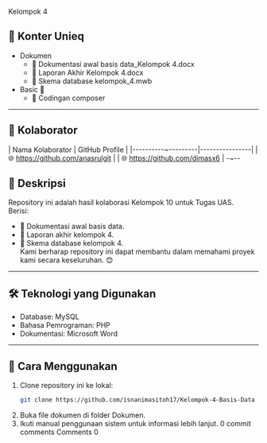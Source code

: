 Kelompok 4
## 📂 Konter Unieq
- Dokumen 
  - 📘 Dokumentasi awal basis data_Kelompok 4.docx
  - 📙 Laporan Akhir Kelompok 4.docx
  - 📗 Skema database kelompok_4.mwb
- Basic 📁
  - 🔧 Codingan composer
---
## 🤝 Kolaborator
| Nama Kolaborator | GitHub Profile |
|----------~---------|----------------|
|  🌐 https://github.com/anasrulgit |
|  🌐 https://github.com/dimasx6   |
-~--
## 📝 Deskripsi
Repository ini adalah hasil kolaborasi Kelompok 10 untuk Tugas UAS.  
Berisi:
- 📌 Dokumentasi awal basis data.
- 📌 Laporan akhir kelompok 4.
- 📌 Skema database kelompok 4.  
Kami berharap repository ini dapat membantu dalam memahami proyek kami secara keseluruhan. 😊
---
## 🛠 Teknologi yang Digunakan
- Database: MySQL
- Bahasa Pemrograman: PHP
- Dokumentasi: Microsoft Word 
---
## 🚀 Cara Menggunakan
1. Clone repository ini ke lokal:
   ```bash
   git clone https://github.com/isnanimasitoh17/Kelompok-4-Basis-Data
2. Buka file dokumen di folder Dokumen.
3. Ikuti manual penggunaan sistem untuk informasi lebih lanjut.
0 commit comments
Comments
0
